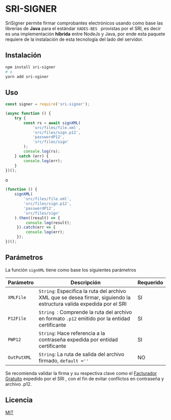 # SRI-SIGNER

SriSigner permite firmar comprobantes electrónicos usando como base las librerías de **Java** para el estándar `XADES-BES `  provistas por el SRI, es decir es una implementación **híbrida** entre NodeJs y Java, por ende esta paquete requiere de la instalación de esta tecnología del lado del servidor.

## Instalación

```bash
npm install sri-signer
# o
yarn add sri-sginer
```

## Uso

```javascript
const signer = require('sri-signer');

(async function () {
    try {
        const rs = await signXML(
            'src/files/file.xml',
            'src/files/sign.p12',
            'passwordP12',
            'src/files/sign'
        );
        console.log(rs);
    } catch (err) {
        console.log(err);
    }
})();
```
o
```javascript
(function () {
    signXML(
        'src/files/file.xml',
        'src/files/sign.p12', 
        'passwordP12', 
        'src/files/sign'
    ).then((result) => {
         console.log(result);
     }).catch(err => {
         console.log(err);
     });
})();
```

## Parámetros

La función `signXML` tiene como base los siguientes parámetros 

| Parámetro   | Descripción                                                  | Requerido |
| ----------- | ------------------------------------------------------------ | --------- |
| `XMLFile`   | `String`: Especifica la ruta del archivo XML que se desea firmar, siguiendo la estructura valida expedida por el SRI | SI        |
| `P12File`   | `String `: Comprende la ruta del archivo en formato `.p12` emitido por la entidad certificante | SI        |
| `PWP12`     | `String`: Hace referencia a la contraseña expedida por entidad certificante | SI        |
| `OutPutXML` | `String`: La ruta de salida del archivo firmado, `default =''` | NO        |

Se recomienda validar la firma y su respectiva clave como el [Facturador Gratuito](https://www.sri.gob.ec/web/guest/herramienta-de-comprobantes-electronicos) expedido por el SRI , con el fin de evitar conflictos en contraseña y archivo .p12.  

## Licencia

[MIT](https://choosealicense.com/licenses/mit/)